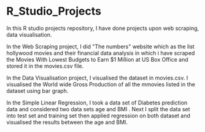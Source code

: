 # R_Studio_Projects
In this R studio projects repository, I have done projects upon web scraping, data visualisation. 

In the Web Scraping project, I did "The numbers" website which as the list hollywood movies and their financial data analysis in which i have scraped the Movies With Lowest Budgets to Earn $1 Million at US Box Office and stored it in the movies.csv file.

In the Data Visualisation project, I visualised the dataset in movies.csv. I visualised the World wide Gross Production of all the mmovies listed in the dataset using bar graph.

In the Simple Linear Regression, I took a data set of Diabetes prediction data and considered two data sets age and BMI . Next I split the data set into test set and training set then applied regression on both dataset and visualised the results between the age and BMI.
